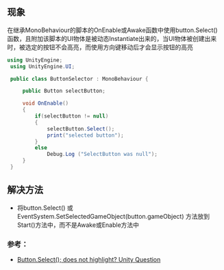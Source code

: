 ## 现象
在继承MonoBehaviour的脚本的OnEnable或Awake函数中使用button.Select()函数，且附加该脚本的UI物体是被动态Instantiate出来的，当UI物体被创建出来时，被选定的按钮不会高亮，而使用方向键移动后才会显示按钮的高亮
```csharp
using UnityEngine;
 using UnityEngine.UI;

 public class ButtonSelector : MonoBehaviour {

     public Button selectButton;

     void OnEnable()
     {
         if(selectButton != null)
         {
             selectButton.Select();    
             print("selected button");
         }
         else
             Debug.Log ("SelectButton was null");
     }
 }
```

## 解决方法
- 将button.Select() 或 EventSystem.SetSelectedGameObject(button.gameObject) 方法放到Start()方法中，而不是Awake或Enable方法中

### 参考：
- [Button.Select(); does not highlight? Unity Question](https://answers.unity.com/questions/1142958/buttonselect-doesnt-highlight.html)
